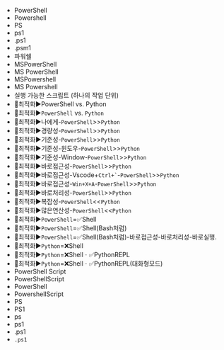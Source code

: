 - PowerShell
- Powershell
- PS
- ps1
- .ps1
- .psm1
- 파워쉘
- MSPowerShell
- MS PowerShell
- MSPowershell
- MS Powershell
- 실행 가능한 스크립트 (하나의 작업 단위)
- 📌최적화▶️PowerShell vs. Python
- 📌최적화▶️`PowerShell` vs. `Python`
- 📌최적화▶️나에게-`PowerShell`>>`Python`
- 📌최적화▶️경량성-`PowerShell`>>`Python`
- 📌최적화▶️기준성-`PowerShell`>>`Python`
- 📌최적화▶️기준성-윈도우-`PowerShell`>>`Python`
- 📌최적화▶️기준성-Window-`PowerShell`>>`Python`
- 📌최적화▶️바로접근성-`PowerShell`>>`Python`
- 📌최적화▶️바로접근성-Vscode+`` Ctrl+` ``-`PowerShell`>>`Python`
- 📌최적화▶️바로접근성-`Win+X+A`-`PowerShell`>>`Python`
- 📌최적화▶️바로처리성-`PowerShell`>>`Python`
- 📌최적화▶️복잡성-`PowerShell`<<`Python`
- 📌최적화▶️많은연산성-`PowerShell`<<`Python`
- 📌최적화▶️`PowerShell`=✅Shell
- 📌최적화▶️`PowerShell`=✅Shell(Bash처럼)
- 📌최적화▶️`PowerShell`=✅Shell(Bash처럼)-바로접근성-바로처리성-바로실행.
- 📌최적화▶️`Python`=❌Shell
- 📌최적화▶️`Python`=❌Shellㆍ✅PythonREPL
- 📌최적화▶️`Python`=❌Shellㆍ✅PythonREPL(대화형모드)
- PowerShell Script
- PowerShellScript
- PowerShell
- PowershellScript
- PS
- PS1
- ps
- ps1
- .ps1
- `.ps1`